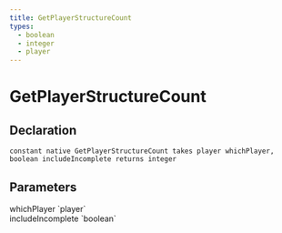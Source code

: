 ```yaml
---
title: GetPlayerStructureCount
types:
  - boolean
  - integer
  - player
---
```


# GetPlayerStructureCount

## Declaration

```
constant native GetPlayerStructureCount takes player whichPlayer, boolean includeIncomplete returns integer
```

## Parameters
<dl>
  <dt>whichPlayer `player`</dt>
  <dd></dd>

  <dt>includeIncomplete `boolean`</dt>
  <dd></dd>
</dl>